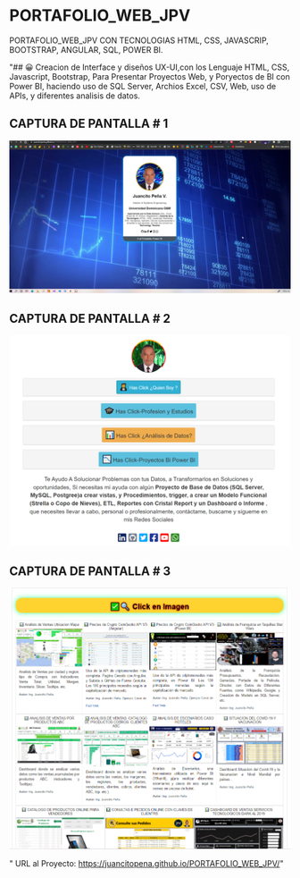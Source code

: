 # PORTAFOLIO_WEB_JPV

PORTAFOLIO_WEB_JPV CON TECNOLOGIAS HTML, CSS, JAVASCRIP, BOOTSTRAP, ANGULAR, SQL, POWER BI.

"## 😀 Creacion de Interface y diseños UX-UI,con los Lenguaje HTML, CSS, Javascript, Bootstrap, Para Presentar Proyectos Web, y Poryectos de BI con Power BI, haciendo uso de SQL Server, 
Archios Excel, CSV, Web, uso de APIs, y diferentes analisis de datos.

## CAPTURA DE PANTALLA # 1
![](imagenes/PORTADA_PORTAFOLIO.png)

## CAPTURA DE PANTALLA # 2
![](imagenes/PORTAFOLIODEPOWERBI.png)

## CAPTURA DE PANTALLA # 3
![](imagenes/PROYECTOS_BI.png)

" URL al Proyecto: https://juancitopena.github.io/PORTAFOLIO_WEB_JPV/"
